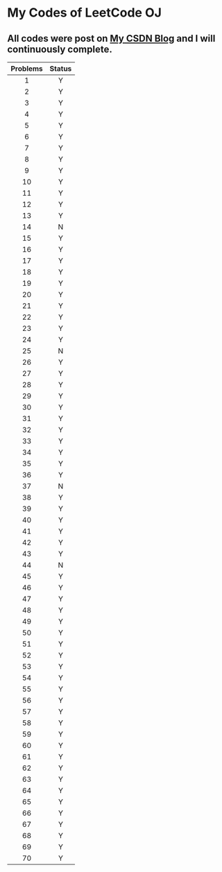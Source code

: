 # My Codes of LeetCode OJ

## All codes were post on  [**My CSDN Blog**](blog.csdn.net/zhangxiao93) and I will continuously complete.

|Problems|Status|
|:--:|:--:|
|1|Y|
|2|Y|
|3|Y|
|4|Y|
|5|Y|
|6|Y|
|7|Y|
|8|Y|
|9|Y|
|10|Y|
|11|Y|
|12|Y|
|13|Y|
|14|N|
|15|Y|
|16|Y|
|17|Y|
|18|Y|
|19|Y|
|20|Y|
|21|Y|
|22|Y|
|23|Y|
|24|Y|
|25|N|
|26|Y|
|27|Y|
|28|Y|
|29|Y|
|30|Y|
|31|Y|
|32|Y|
|33|Y|
|34|Y|
|35|Y|
|36|Y|
|37|N|
|38|Y|
|39|Y|
|40|Y|
|41|Y|
|42|Y|
|43|Y|
|44|N|
|45|Y|
|46|Y|
|47|Y|
|48|Y|
|49|Y|
|50|Y|
|51|Y|
|52|Y|
|53|Y|
|54|Y|
|55|Y|
|56|Y|
|57|Y|
|58|Y|
|59|Y|
|60|Y|
|61|Y|
|62|Y|
|63|Y|
|64|Y|
|65|Y|
|66|Y|
|67|Y|
|68|Y|
|69|Y|
|70|Y|
